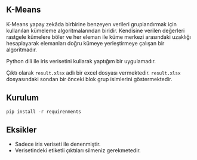 ## K-Means

K-Means yapay zekâda birbirine benzeyen verileri gruplandırmak için kullanılan kümeleme algoritmalarından biridir. Kendisine verilen değerleri rastgele kümelere böler ve her eleman ile küme merkezi arasındaki uzaklığı hesaplayarak elemanları doğru kümeye yerleştirmeye çalışan bir algoritmadır.

Python dili ile iris verisetini kullarak yaptığım bir uygulamadır.

Çıktı olarak ```result.xlsx``` adlı bir excel dosyası vermektedir. ```result.xlsx``` dosyasındaki sondan bir önceki blok grup isimlerini göstermektedir.

## Kurulum
```
pip install -r requirenments
```

## Eksikler
- Sadece iris veriseti ile denenmiştir.
- Verisetindeki etiketli çıktıları silmeniz gerekmetedir.